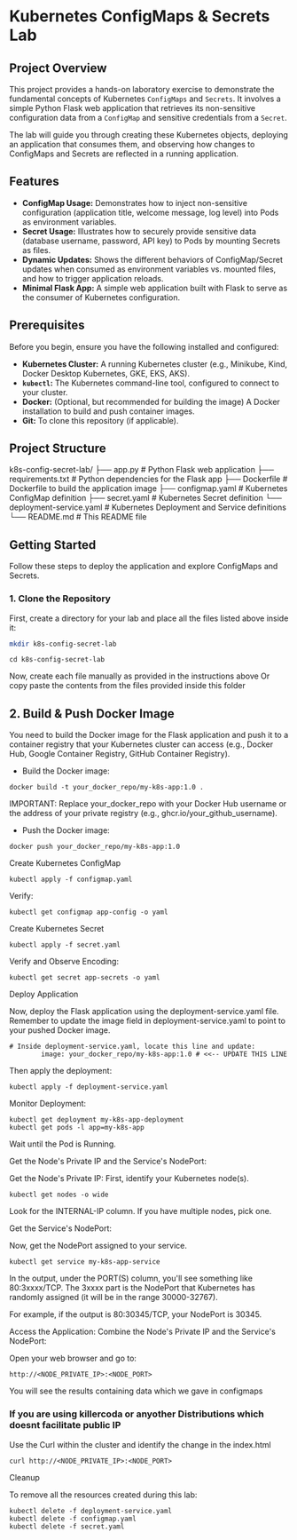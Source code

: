 # Kubernetes ConfigMaps & Secrets Lab


## Project Overview

This project provides a hands-on laboratory exercise to demonstrate the fundamental concepts of Kubernetes `ConfigMaps` and `Secrets`. It involves a simple Python Flask web application that retrieves its non-sensitive configuration data from a `ConfigMap` and sensitive credentials from a `Secret`.

The lab will guide you through creating these Kubernetes objects, deploying an application that consumes them, and observing how changes to ConfigMaps and Secrets are reflected in a running application.

## Features

* **ConfigMap Usage:** Demonstrates how to inject non-sensitive configuration (application title, welcome message, log level) into Pods as environment variables.
* **Secret Usage:** Illustrates how to securely provide sensitive data (database username, password, API key) to Pods by mounting Secrets as files.
* **Dynamic Updates:** Shows the different behaviors of ConfigMap/Secret updates when consumed as environment variables vs. mounted files, and how to trigger application reloads.
* **Minimal Flask App:** A simple web application built with Flask to serve as the consumer of Kubernetes configuration.

## Prerequisites

Before you begin, ensure you have the following installed and configured:

* **Kubernetes Cluster:** A running Kubernetes cluster (e.g., Minikube, Kind, Docker Desktop Kubernetes, GKE, EKS, AKS).
* **`kubectl`:** The Kubernetes command-line tool, configured to connect to your cluster.
* **Docker:** (Optional, but recommended for building the image) A Docker installation to build and push container images.
* **Git:** To clone this repository (if applicable).

## Project Structure
k8s-config-secret-lab/
├── app.py                     # Python Flask web application
├── requirements.txt           # Python dependencies for the Flask app
├── Dockerfile                 # Dockerfile to build the application image
├── configmap.yaml             # Kubernetes ConfigMap definition
├── secret.yaml                # Kubernetes Secret definition
└── deployment-service.yaml    # Kubernetes Deployment and Service definitions
└── README.md                  # This README file

## Getting Started

Follow these steps to deploy the application and explore ConfigMaps and Secrets.

### 1. Clone the Repository

First, create a directory for your lab and place all the files listed above inside it:

```bash
mkdir k8s-config-secret-lab
```
```
cd k8s-config-secret-lab
```
Now, create each file manually as provided in the instructions above Or copy paste the contents from the files provided inside this folder

## 2. Build & Push Docker Image

You need to build the Docker image for the Flask application and push it to a container registry that your Kubernetes cluster can access (e.g., Docker Hub, Google Container Registry, GitHub Container Registry).

- Build the Docker image:
```
docker build -t your_docker_repo/my-k8s-app:1.0 .
```
IMPORTANT: Replace your_docker_repo with your Docker Hub username or the address of your private registry (e.g., ghcr.io/your_github_username).

- Push the Docker image:
```
docker push your_docker_repo/my-k8s-app:1.0
```
Create Kubernetes ConfigMap
```
kubectl apply -f configmap.yaml
```
Verify:
```
kubectl get configmap app-config -o yaml
```


Create Kubernetes Secret

```
kubectl apply -f secret.yaml
```

Verify and Observe Encoding:

```
kubectl get secret app-secrets -o yaml
```

Deploy Application

Now, deploy the Flask application using the deployment-service.yaml file. Remember to update the image field in deployment-service.yaml to point to your pushed Docker image.

```
# Inside deployment-service.yaml, locate this line and update:
        image: your_docker_repo/my-k8s-app:1.0 # <<-- UPDATE THIS LINE
```

Then apply the deployment:

```
kubectl apply -f deployment-service.yaml
```

Monitor Deployment:

```
kubectl get deployment my-k8s-app-deployment
kubectl get pods -l app=my-k8s-app
```
Wait until the Pod is Running.

Get the Node's Private IP and the Service's NodePort:

Get the Node's Private IP:
First, identify your Kubernetes node(s).

```
kubectl get nodes -o wide
```
Look for the INTERNAL-IP column. If you have multiple nodes, pick one.


Get the Service's NodePort:

Now, get the NodePort assigned to your service.
```
kubectl get service my-k8s-app-service
```
In the output, under the PORT(S) column, you'll see something like 80:3xxxx/TCP. The 3xxxx part is the NodePort that Kubernetes has randomly assigned (it will be in the range 30000-32767).

For example, if the output is 80:30345/TCP, your NodePort is 30345.

Access the Application:
Combine the Node's Private IP and the Service's NodePort:

Open your web browser and go to:
```
http://<NODE_PRIVATE_IP>:<NODE_PORT>
```
You will see the results containing data which we gave in configmaps

### If you are using killercoda or anyother Distributions which doesnt facilitate public IP
Use the Curl within the cluster and identify the change in the index.html

```
curl http://<NODE_PRIVATE_IP>:<NODE_PORT>
```


Cleanup

To remove all the resources created during this lab:
```
kubectl delete -f deployment-service.yaml
kubectl delete -f configmap.yaml
kubectl delete -f secret.yaml
```


















